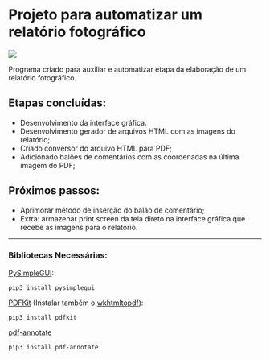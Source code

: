 # Projeto para automatizar um relatório fotográfico

<img src="http://img.shields.io/static/v1?label=STATUS&message=EM%20DESENVOLVIMENTO&color=GREEN&style=for-the-badge"/>
 
Programa criado para auxiliar e automatizar etapa da elaboração de um relatório fotográfico.

## Etapas concluídas:
 - Desenvolvimento da interface gráfica.
 - Desenvolvimento gerador de arquivos HTML com as imagens do relatório;
 - Criado conversor do arquivo HTML para PDF;
 - Adicionado balões de comentários com as coordenadas na última imagem do PDF;

## Próximos passos:
 - Aprimorar método de inserção do balão de comentário;
 - Extra: armazenar print screen da tela direto na interface gráfica que recebe as imagens para o relatório.

---
### Bibliotecas Necessárias:

[PySimpleGUI](https://pypi.org/project/PySimpleGUI/):
```
pip3 install pysimplegui
```

[PDFKit](https://pdfkit.org/) (Instalar também o [wkhtmltopdf](https://wkhtmltopdf.org/)):
```
pip3 install pdfkit 
```

[pdf-annotate](https://github.com/plangrid/pdf-annotate)
```
pip3 install pdf-annotate
```
